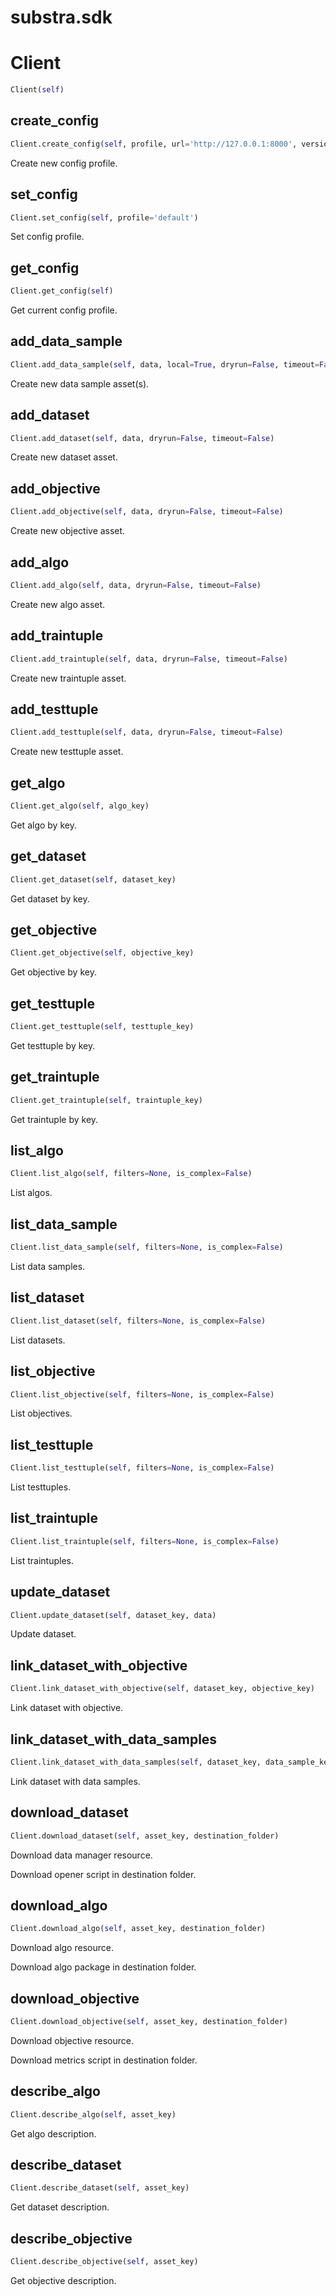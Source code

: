 # substra.sdk

# Client
```python
Client(self)
```

## create_config
```python
Client.create_config(self, profile, url='http://127.0.0.1:8000', version='0.0', auth=False, insecure=False)
```
Create new config profile.
## set_config
```python
Client.set_config(self, profile='default')
```
Set config profile.
## get_config
```python
Client.get_config(self)
```
Get current config profile.
## add_data_sample
```python
Client.add_data_sample(self, data, local=True, dryrun=False, timeout=False)
```
Create new data sample asset(s).
## add_dataset
```python
Client.add_dataset(self, data, dryrun=False, timeout=False)
```
Create new dataset asset.
## add_objective
```python
Client.add_objective(self, data, dryrun=False, timeout=False)
```
Create new objective asset.
## add_algo
```python
Client.add_algo(self, data, dryrun=False, timeout=False)
```
Create new algo asset.
## add_traintuple
```python
Client.add_traintuple(self, data, dryrun=False, timeout=False)
```
Create new traintuple asset.
## add_testtuple
```python
Client.add_testtuple(self, data, dryrun=False, timeout=False)
```
Create new testtuple asset.
## get_algo
```python
Client.get_algo(self, algo_key)
```
Get algo by key.
## get_dataset
```python
Client.get_dataset(self, dataset_key)
```
Get dataset by key.
## get_objective
```python
Client.get_objective(self, objective_key)
```
Get objective by key.
## get_testtuple
```python
Client.get_testtuple(self, testtuple_key)
```
Get testtuple by key.
## get_traintuple
```python
Client.get_traintuple(self, traintuple_key)
```
Get traintuple by key.
## list_algo
```python
Client.list_algo(self, filters=None, is_complex=False)
```
List algos.
## list_data_sample
```python
Client.list_data_sample(self, filters=None, is_complex=False)
```
List data samples.
## list_dataset
```python
Client.list_dataset(self, filters=None, is_complex=False)
```
List datasets.
## list_objective
```python
Client.list_objective(self, filters=None, is_complex=False)
```
List objectives.
## list_testtuple
```python
Client.list_testtuple(self, filters=None, is_complex=False)
```
List testtuples.
## list_traintuple
```python
Client.list_traintuple(self, filters=None, is_complex=False)
```
List traintuples.
## update_dataset
```python
Client.update_dataset(self, dataset_key, data)
```
Update dataset.
## link_dataset_with_objective
```python
Client.link_dataset_with_objective(self, dataset_key, objective_key)
```
Link dataset with objective.
## link_dataset_with_data_samples
```python
Client.link_dataset_with_data_samples(self, dataset_key, data_sample_keys)
```
Link dataset with data samples.
## download_dataset
```python
Client.download_dataset(self, asset_key, destination_folder)
```
Download data manager resource.

Download opener script in destination folder.

## download_algo
```python
Client.download_algo(self, asset_key, destination_folder)
```
Download algo resource.

Download algo package in destination folder.

## download_objective
```python
Client.download_objective(self, asset_key, destination_folder)
```
Download objective resource.

Download metrics script in destination folder.

## describe_algo
```python
Client.describe_algo(self, asset_key)
```
Get algo description.
## describe_dataset
```python
Client.describe_dataset(self, asset_key)
```
Get dataset description.
## describe_objective
```python
Client.describe_objective(self, asset_key)
```
Get objective description.

